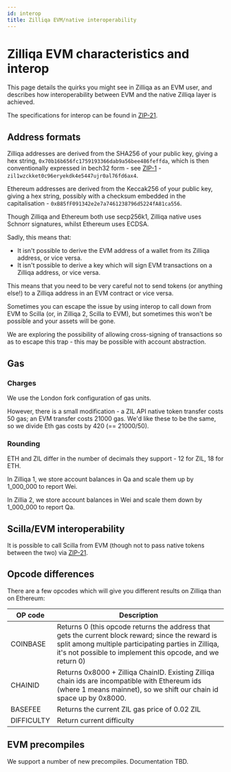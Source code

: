 ```yaml
---
id: interop
title: Zilliqa EVM/native interoperability
---
```


<!-- markdownlint-disable MD025 MD013 -->

# Zilliqa EVM characteristics and interop

This page details the quirks you might see in Zilliqa as an EVM user,
and describes how interoperability between EVM and the native Zilliqa
layer is achieved.

The specifications for interop can be found in
[ZIP-21](https://github.com/Zilliqa/ZIP/blob/master/zips/zip-21.md).

## Address formats

Zilliqa addresses are derived from the SHA256 of your public key,
giving a hex string, `0x70b16b656fc1759193366dab9a56bee486feffda`,
which is then conventionally expressed in bech32 form - see
[ZIP-1](https://github.com/Zilliqa/ZIP/blob/master/zips/zip-1.md) -
`zil1wzckket0c96eryekdk4e5447ujr0al76fd6ax4`.

Ethereum addresses are derived from the Keccak256 of your public key,
giving a hex string, possibly with a checksum embedded in the
capitalisation - `0xB85fF091342e2e7a7461238796d5224fA81ca556`.

Though Zilliqa and Ethereum both use secp256k1, Zilliqa native uses
Schnorr signatures, whilst Ethereum uses ECDSA.

Sadly, this means that:

- It isn't possible to derive the EVM address of a wallet from its Zilliqa address, or vice versa.
- It isn't possible to derive a key which will sign EVM transactions on a Zilliqa address, or vice versa.

This means that you need to be very careful not to send tokens (or anything else!) to a Zilliqa address in an EVM contract or vice versa.

Sometimes you can escape the issue by using interop to call down from
EVM to Scilla (or, in Zilliqa 2, Scilla to EVM), but sometimes this
won't be possible and your assets will be gone.

We are exploring the possibility of allowing cross-signing of
transactions so as to escape this trap - this may be possible with
account abstraction.

## Gas

### Charges

We use the London fork configuration of gas units.

However, there is a small modification - a ZIL API native token transfer costs 50 gas; an EVM transfer costs 21000 gas. We'd like these to be the same, so we divide Eth gas costs by 420 (== 21000/50).

### Rounding

ETH and ZIL differ in the number of decimals they support - 12 for
ZIL, 18 for ETH.

In Zilliqa 1, we store account balances in Qa and scale them up by
1_000_000 to report Wei.

In Zillia 2, we store account balances in Wei and scale them down by
1_000_000 to report Qa.

## Scilla/EVM interoperability

It is possible to call Scilla from EVM (though not to pass native
tokens between the two) via
[ZIP-21](https://github.com/Zilliqa/ZIP/blob/master/zips/zip-21.md).

## Opcode differences

There are a few opcodes which will give you different results on Zilliqa than on Ethereum:

| OP code    | Description                                                                                                                                                                                                            |
| ---------- | ---------------------------------------------------------------------------------------------------------------------------------------------------------------------------------------------------------------------- |
| COINBASE   | Returns 0 (this opcode returns the address that gets the current block reward; since the reward is split among multiple participating parties in Zilliqa, it's not possible to implement this opcode, and we return 0) |
| CHAINID    | Returns 0x8000 + Zilliqa ChainID. Existing Zilliqa chain ids are incompatible with Ethereum ids (where 1 means mainnet), so we shift our chain id space up by 0x8000.                                                  |
| BASEFEE    | Returns the current ZIL gas price of 0.02 ZIL                                                                                                                                                                          |
| DIFFICULTY | Return current difficulty                                                                                                                                                                                              |

## EVM precompiles

We support a number of new precompiles. Documentation TBD.
